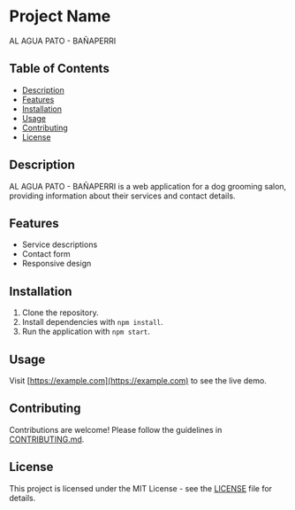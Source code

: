 # Project Name

AL AGUA PATO - BAÑAPERRI

## Table of Contents

- [Description](#description)
- [Features](#features)
- [Installation](#installation)
- [Usage](#usage)
- [Contributing](#contributing)
- [License](#license)

## Description

AL AGUA PATO - BAÑAPERRI is a web application for a dog grooming salon, providing information about their services and contact details.

## Features

- Service descriptions
- Contact form
- Responsive design

## Installation

1. Clone the repository.
2. Install dependencies with `npm install`.
3. Run the application with `npm start`.

## Usage

Visit [https://example.com](https://example.com) to see the live demo.

## Contributing

Contributions are welcome! Please follow the guidelines in [CONTRIBUTING.md](CONTRIBUTING.md).

## License

This project is licensed under the MIT License - see the [LICENSE](LICENSE) file for details.
